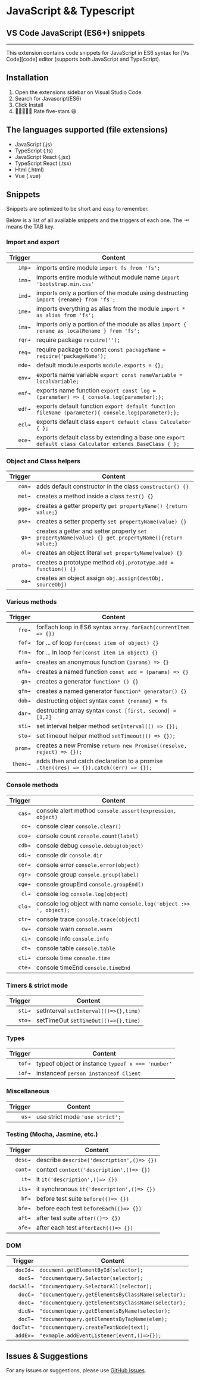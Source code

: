 # JavaScript && Typescript

## VS Code JavaScript (ES6+) snippets

---

This extension contains code snippets for JavaScript in ES6 syntax for [Vs Code][code] editor (supports both JavaScript and TypeScript).

## Installation

1. Open the extensions sidebar on Visual Studio Code
1. Search for Javascript(ES6)
1. Click Install
1. 🌟🌟🌟🌟🌟 Rate five-stars 😃

## The languages supported (file extensions)

- JavaScript (.js)
- TypeScript (.ts)
- JavaScript React (.jsx)
- TypeScript React (.tsx)
- Html (.html)
- Vue (.vue)

## Snippets

Snippets are optimized to be short and easy to remember.

Below is a list of all available snippets and the triggers of each one. The ⇥ means the TAB key.

### Import and export

| Trigger | Content                                                                                                |
| ------: | ------------------------------------------------------------------------------------------------------ |
|  `imp⇥` | imports entire module `import fs from 'fs';`                                                           |
|  `imn⇥` | imports entire module without module name `import 'bootstrap.min.css'`                                 |
|  `imd⇥` | imports only a portion of the module using destructing `import {rename} from 'fs';`                    |
|  `ime⇥` | imports everything as alias from the module `import * as alias from 'fs';`                             |
|  `ima⇥` | imports only a portion of the module as alias `import { rename as localRename } from 'fs';`            |
|  `rqr⇥` | require package `require('');`                                                                         |
|  `req⇥` | require package to const `const packageName = require('packageName');`                                 |
|  `mde⇥` | default module.exports `module.exports = {};`                                                          |
|  `env⇥` | exports name variable `export const nameVariable = localVariable;`                                     |
|  `enf⇥` | exports name function `export const log = (parameter) => { console.log(parameter);};`                  |
|  `edf⇥` | exports default function `export default function fileName (parameter){ console.log(parameter);};`     |
|  `ecl⇥` | exports default class `export default class Calculator { };`                                           |
|  `ece⇥` | exports default class by extending a base one `export default class Calculator extends BaseClass { };` |

### Object and Class helpers

|  Trigger | Content                                                                                             |
| -------: | --------------------------------------------------------------------------------------------------- |
|   `con⇥` | adds default constructor in the class `constructor() {}`                                            |
|   `met⇥` | creates a method inside a class `test() {}`                                                         |
|   `pge⇥` | creates a getter property `get propertyName() {return value;}`                                      |
|   `pse⇥` | creates a setter property `set propertyName(value) {}`                                              |
|    `gs⇥` | creates a getter and setter property `set propertyName(value) {} get propertyName(){return value;}` |
|    `ol⇥` | creates an object literal `set propertyName(value) {}`                                              |
| `proto⇥` | creates a prototype method `obj.prototype.add = function() {}`                                      |
|    `oa⇥` | creates an object assign `obj.assign(destObj, sourceObj)`                                           |

### Various methods

|  Trigger | Content                                                                               |
| -------: | ------------------------------------------------------------------------------------- |
|   `fre⇥` | forEach loop in ES6 syntax `array.forEach(currentItem => {})`                         |
|   `fof⇥` | for ... of loop `for(const item of object) {}`                                        |
|   `fin⇥` | for ... in loop `for(const item in object) {}`                                        |
|  `anfn⇥` | creates an anonymous function `(params) => {}`                                        |
|   `nfn⇥` | creates a named function `const add = (params) => {}`                                 |
|    `gn⇥` | creates a generator `function* () {}`                                                 |
|   `gfn⇥` | creates a named generator `function* generator() {}`                                  |
|   `dob⇥` | destructing object syntax `const {rename} = fs`                                       |
|   `dar⇥` | destructing array syntax `const [first, second] = [1,2]`                              |
|   `sti⇥` | set interval helper method `setInterval(() => {});`                                   |
|   `sto⇥` | set timeout helper method `setTimeout(() => {});`                                     |
|  `prom⇥` | creates a new Promise `return new Promise((resolve, reject) => {});`                  |
| `thenc⇥` | adds then and catch declaration to a promise `.then((res) => {}).catch((err) => {});` |

### Console methods

| Trigger | Content                                                            |
| ------: | ------------------------------------------------------------------ |
|  `cas⇥` | console alert method `console.assert(expression, object)`          |
|   `cc⇥` | console clear `console.clear()`                                    |
|  `cco⇥` | console count `console.count(label)`                               |
|  `cdb⇥` | console debug `console.debug(object)`                              |
|  `cdi⇥` | console dir `console.dir`                                          |
|  `cer⇥` | console error `console.error(object)`                              |
|  `cgr⇥` | console group `console.group(label)`                               |
|  `cge⇥` | console groupEnd `console.groupEnd()`                              |
|   `cl⇥` | console log `console.log(object)`                                  |
|  `clo⇥` | console log object with name `console.log('object :>> ', object);` |
|  `ctr⇥` | console trace `console.trace(object)`                              |
|   `cw⇥` | console warn `console.warn`                                        |
|   `ci⇥` | console info `console.info`                                        |
|   `ct⇥` | console table `console.table`                                      |
|  `cti⇥` | console time `console.time`                                        |
|  `cte⇥` | console timeEnd `console.timeEnd`                                  |

### Timers & strict mode

| Trigger | Content                                |
| ------: | -------------------------------------- |
|  `sti⇥` | setInterval `setInterval(()=>{},time)` |
|  `sto⇥` | setTimeOut `setTimeOut(()=>{},time)`   |

### Types

| Trigger | Content                                           |
| ------: | ------------------------------------------------- |
|  `tof⇥` | typeof object or instance `typeof x === 'number'` |
|  `iof⇥` | instanceof `person instanceof Client`             |

### Miscellaneous

| Trigger | Content                         |
| ------: | ------------------------------- |
|   `us⇥` | use strict mode `'use strict';` |

### Testing (Mocha, Jasmine, etc.)

| Trigger | Content                                    |
| ------: | ------------------------------------------ |
| `desc⇥` | describe `describe('description',()=> {})` |
| `cont⇥` | context `context('description',()=> {})`   |
|   `it⇥` | it `it('description',()=> {})`             |
|  `its⇥` | it synchronous `it('description',()=> {})` |
|   `bf⇥` | before test suite `before(()=> {})`        |
|  `bfe⇥` | before each test `beforeEach(()=> {})`     |
|  `aft⇥` | after test suite `after(()=> {})`          |
|  `afe⇥` | after each test `afterEach(()=> {})`       |

### DOM

|    Trigger | Content                                            |
| ---------: | -------------------------------------------------- |
|   `docId⇥` | `document.getElementById(selector);`               |
|    `docS⇥` | `"documentquery.Selector(selector);`               |
| `docSAll⇥` | `"documentquery.SelectorAll(selector);`            |
|    `docC⇥` | `"documentquery.getElementsByClassName(selector);` |
|    `docC⇥` | `"documentquery.getElementsByClassName(selector);` |
|    `dicN⇥` | `"documentquery.getElementsByName(selector);`      |
|    `docT⇥` | `"documentquery.getElementsByTagName(elem);`       |
|  `docTxt⇥` | `"documentquery.createTextNode(text);`             |
|   `addEv⇥` | `"exmaple.addEventListener(event,()=>{});`         |

## Issues & Suggestions

For any issues or suggestions, please use [GitHub issues](https://github.com/tal7aouy/javascript-es6-snippets/issues).
